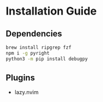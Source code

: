 # Installation Guide

## Dependencies

```bash
brew install ripgrep fzf
npm i -g pyright
python3 -m pip install debugpy
```

## Plugins

*   lazy.nvim
